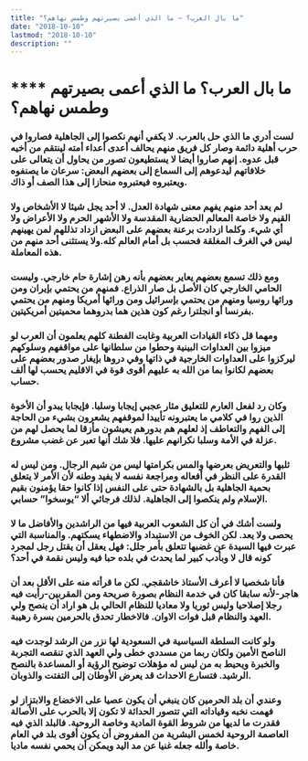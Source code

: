 ```yaml
---
title: "ما بال العرب؟ – ما الذي أعمى بصيرتهم وطمس نهاهم؟"
date: "2018-10-10"
lastmod: "2018-10-10"
description: ""
---
```

# **** **ما بال العرب؟ ما الذي أعمى بصيرتهم وطمس نهاهم؟**

### لست أدري ما الذي حل بالعرب. لا يكفي أنهم نكصوا إلى الجاهلية فصاروا في حرب أهلية دائمة وصار كل فريق منهم يحالف أعدى أعداء أمته لينتقم من أخيه قبل عدوه. إنهم صاروا أيضا لا يستطيعون تصور من يحاول أن يتعالى على خلافاتهم ليدعوهم إلى السماع إلى بعضهم البعض: سرعان ما يصنفوه ويعتبروه فيعتبروه منحازا إلى هذا الصف أو ذاك.

### لم يعد أحد منهم يفهم معنى شهادة العدل. لا أحد يجل شيئا لا الأشخاص ولا القيم ولا خاصة المعالم الحضارية المقدسة ولا الأشهر الحرم ولا الأعراض ولا أي شيء. وكلما ازدادت برعنة بعضهم على البعض ازداد تذللهم لمن يهينهم ليس في الغرف المغلقة فحسب بل أمام العالم كله.ولا يستثنى أحد منهم من هذه المعاملة.

### ومع ذلك تسمع بعضهم يعاير بعضهم بأنه رهن إشارة حام خارجي. وليست الحامي الخارجي كان الأصل بل صار الذراع. فمنهم من يحتمي بإيران ومن ورائها روسيا ومنهم من يحتمي بإسرائيل ومن ورائها أمريكا ومنهم من يحتمي بفرنسا أو انجلترا رغم كون هذين هما بدروهما محميتين أمريكيتين.

### ومهما قل ذكاء القيادات العربية وغابت الفطنة كلهم يعلمون أن العرب لو ميزوا بين العداوات البينية وحطوا من سلطانها على مواقفهم وسلوكهم ليركزوا على العداوات الخارجية في ذاتها وفي دروها بإيغار صدور بعضهم على بعضهم لكانوا بما من الله به عليهم أقوى قوة في الاقليم يحسب لها ألف حساب.

### وكان رد لفعل العارم للتعليق مثار عجبي إيجابا وسلبا. فإيجابا يبدو أن الأخوة الذين روا في كلامي ما يعتبرونه تأييدا لموقفهم يشعرون بشيء من الحاجة إلى الفهم والتعاطف إذ لعلهم هم بدورهم يعيشون مأزقا لما يحصل لهم من عزلة في الأمة وسلبا نكرانهم عليها. فلا شك أنها تعبر عن غضب مشروع.

### ثلبها والتعريض بعرضها والمس بكرامتها ليس من شيم الرجال. ومن ليس له القدرة على النظر في أفعاله ومراجعة نفسه لا يفيد وطنه لأن الأمر لا يتعلق بحمية الجاهلية بل بالشهادة حتى على النفس إذا كانوا حقا يؤمنون بقيم الإسلام ولم ينكصوا إلى الجاهلية. لذلك فرجائي ألا “يوسخوا” حسابي.

### ولست أشك في أن كل الشعوب العربية فيها من الراشدين والأفاضل ما لا يحصى ولا يعد. لكن الخوف من الاستبداد والاضطهاء يسكتهم. والمناسبة التي عبرت فيها السيدة عن غضبها تتعلق بأمر جلل: فهل يعقل أن يقتل رجل لمجرد كونه قال لا وبأدب كبير لما يحدث في بلده حبا فيه وليس نقمة في أحد؟

### فأنا شخصيا لا أعرف الأستاذ خاشقجي. لكن ما قرأته منه على الأقل بعد أن هاجر-لأنه سابقا كان في خدمة النظام بصورة صريحة ومن المقربين-رأيت فيه رجلا إصلاحيا وليس ثوريا ولا معاديا للنظام الحالي بل هو اراد أن ينصح ولي العهد والنظام قبل فوات الاوان. فالاخطار تحدق بالحرمين بسرة رهيبة.

### ولو كانت السلطة السياسية في السعودية لها نزر من الرشد لوجدت فيه الناصح الأمين ولكان ربما من مسددي خطى ولي العهد الذي تنقصه التجربة والخبرة ويحيط به من ليس له مؤهلات توضيح الرؤية أو المساعدة بالنصح الرشيد. فتسارع الاحداث قد يعرض الأوطان إلى التفتت والذوبان.

### وعندي أن بلد الحرمين كان ينبغي أن يكون عصيا على الاخضاع والابتزاز لو فهمت نخبه وقياداته التي تتصور الحداثة لا تكون إلا بالحرب على الأصالة فقدرت ما لديها من شروط القوة المادية وخاصة الروحية. فالبلد الذي فيه العاصمة الروحية لخمس البشرية من المفروض أن يكون أقوى بلد في العام خاصة وألله جعله غنيا عن مد اليد ويمكن أن يحمي نفسه ماديا.

###